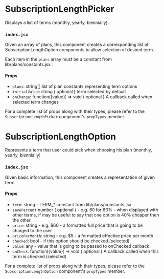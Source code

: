 SubscriptionLengthPicker
==========

Displays a list of terms (monthly, yearly, biennially).

### `index.jsx`

Given an array of plans, this component creates a corresponding list of SubscriptionLengthOption components to allow
selection of desired term.

Each item in the `plans` array must be a constant from lib/plans/constants.jsx`.

#### Props

* `plans`: string[] list of plan constants representing term options
* `initialValue`: string ( optional ) term selected by default
* `onChange`: function({value}) => void ( optional ) A callback called when selected term changes

For a complete list of props along with their types, please refer to the `SubscriptionLengthPicker` component's `propTypes` member.

SubscriptionLengthOption
==========

Represents a term that user could pick when choosing his plan (monthly, yearly, biennially)

### `index.jsx`

Given basic information, this component creates a representation of given term.

#### Props

* `term`: string - TERM_* constant from lib/plans/constants.jsx
* `savePercent` number ( optional ) - e.g. 60 for 60% - when displayed with other terms,
                                      if may be useful to say that one option is 40% cheaper
                                      then the other.
* `price`: string - e.g. $60 - a formatted full price that is going to be charged to the user
* `pricePerMonth`: string - e.g. $5 - a formatted effective price per month
* `checked`: bool - if this option should be checked (selected)
* `value`: any - value that is going to be passed to onChecked callback
* `onCheck`: function({value}) => void ( optional ) A callback called when this term is checked (selected)

For a complete list of props along with their types, please refer to the `SubscriptionLengthOption` component's `propTypes` member.
